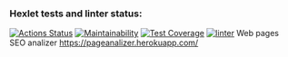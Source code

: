 ### Hexlet tests and linter status:
[![Actions Status](https://github.com/jfofojf/php-project-lvl3/workflows/hexlet-check/badge.svg)](https://github.com/jfofojf/php-project-lvl3/actions)
[![Maintainability](https://api.codeclimate.com/v1/badges/4df0f98af0d0098b156f/maintainability)](https://codeclimate.com/github/jfofojf/php-project-lvl3/maintainability)
[![Test Coverage](https://api.codeclimate.com/v1/badges/4df0f98af0d0098b156f/test_coverage)](https://codeclimate.com/github/jfofojf/php-project-lvl3/test_coverage)
[![linter](https://github.com/jfofojf/php-project-lvl3/actions/workflows/actions.yml/badge.svg?branch=main)](https://github.com/jfofojf/php-project-lvl3/actions/workflows/actions.yml)
Web pages SEO analizer
https://pageanalizer.herokuapp.com/
